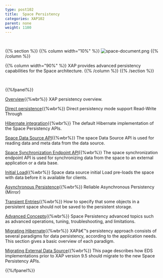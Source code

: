```yaml
---
type: post102
title:  Space Persistency
categories: XAP102
parent: none
weight: 1100
---
```


<br>


{{% section %}}
{{% column  width="10%" %}}
![space-document.png](/attachment_files/subject/persistence.png)
{{% /column %}}

{{% column width="90%" %}}
XAP provides advanced persistency capabilities for the Space architecture.
{{% /column %}}
{{% /section %}}

<br>

{{%fpanel%}}

[Overview](./space-persistency.html){{%wbr%}}
XAP persistency overview.

[Direct persistence](./direct-persistency.html){{%wbr%}}
Direct persistency mode support Read-Write Through

[Hibernate integration](./hibernate-space-persistency.html){{%wbr%}}
The default Hibernate implementation of the Space Persistency APIs.

[Space Data Source API](./space-data-source-api.html){{%wbr%}}
The space Data Source API is used for reading data and meta data from the data source.

[Space Synchronization Endpoint API](./space-synchronization-endpoint-api.html){{%wbr%}}
The space synchronization endpoint API is used for synchronizing data from the space to an external application or a data base.

[Initial Load](./space-persistency-initial-load.html){{%wbr%}}
Space data source initial Load pre-loads the space with data before it is available for clients.

[Asynchronous Persistence](./asynchronous-persistency-with-the-mirror.html){{%wbr%}}
Reliable Asynchronous Persistency (Mirror)

[Transient Entries](./transient-entries.html){{%wbr%}}
How to specify that some objects in a persistent space should not be saved to the persistent storage.

[Advanced Concepts](./space-persistency-advanced-topics.html){{%wbr%}}
Space Persistency advanced topics such as advanced operations, tuning, troubleshooting, and limitations.

[Migrating Hibernate](./persistency-migrating-hibernate.html){{%wbr%}}
XAPâ€™s persistency approach consists of several paradigms for data persistency, according to the application needs. This section gives a basic overview of each paradigm.

[Migrating External Data Source](./migrating-from-external-data-source-api.html){{%wbr%}}
This page describes how EDS implementations prior to XAP version 9.5 should migrate to the new Space Persistency APIs.

{{%/fpanel%}}


